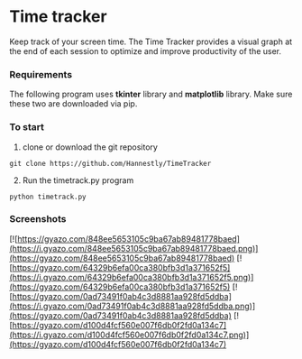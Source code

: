 # Time tracker 
Keep track of your screen time. The Time Tracker provides a visual graph at the end of each session to optimize and improve productivity of the user. 

### Requirements
The following program uses <b>tkinter</b> library and <b>matplotlib</b> library. Make sure these two are downloaded via pip.

### To start

1. clone or download the git repository 
```
git clone https://github.com/Hannestly/TimeTracker
```

2. Run the timetrack.py program
```
python timetrack.py
```

### Screenshots
[![https://gyazo.com/848ee5653105c9ba67ab89481778baed](https://i.gyazo.com/848ee5653105c9ba67ab89481778baed.png)](https://gyazo.com/848ee5653105c9ba67ab89481778baed)
[![https://gyazo.com/64329b6efa00ca380bfb3d1a371652f5](https://i.gyazo.com/64329b6efa00ca380bfb3d1a371652f5.png)](https://gyazo.com/64329b6efa00ca380bfb3d1a371652f5)
[![https://gyazo.com/0ad73491f0ab4c3d8881aa928fd5ddba](https://i.gyazo.com/0ad73491f0ab4c3d8881aa928fd5ddba.png)](https://gyazo.com/0ad73491f0ab4c3d8881aa928fd5ddba)
[![https://gyazo.com/d100d4fcf560e007f6db0f2fd0a134c7](https://i.gyazo.com/d100d4fcf560e007f6db0f2fd0a134c7.png)](https://gyazo.com/d100d4fcf560e007f6db0f2fd0a134c7)
